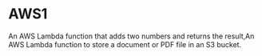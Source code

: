 # AWS1
An AWS Lambda function that adds two numbers and returns the result,An AWS Lambda function to store a document or PDF file in an S3 bucket.
